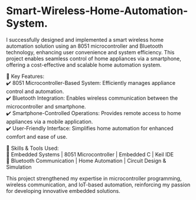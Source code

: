 # Smart-Wireless-Home-Automation-System.  <br>

I successfully designed and implemented a smart wireless home automation solution using an 8051 microcontroller and Bluetooth technology, enhancing user convenience and system efficiency. This project enables seamless control of home appliances via a smartphone, offering a cost-effective and scalable home automation system.

🔹 Key Features:<br>
✔️ 8051 Microcontroller-Based System: Efficiently manages appliance control and automation. <br>
✔️ Bluetooth Integration: Enables wireless communication between the microcontroller and smartphone.  <br>
✔️ Smartphone-Controlled Operations: Provides remote access to home appliances via a mobile application.<br>
✔️ User-Friendly Interface: Simplifies home automation for enhanced comfort and ease of use.<br>

🔹 Skills & Tools Used:<br>
🔹 Embedded Systems | 8051 Microcontroller | Embedded C | Keil IDE<br>
🔹 Bluetooth Communication | Home Automation | Circuit Design & Simulation  <br>

This project strengthened my expertise in microcontroller programming, wireless communication, and IoT-based automation, reinforcing my passion for developing innovative embedded solutions.
